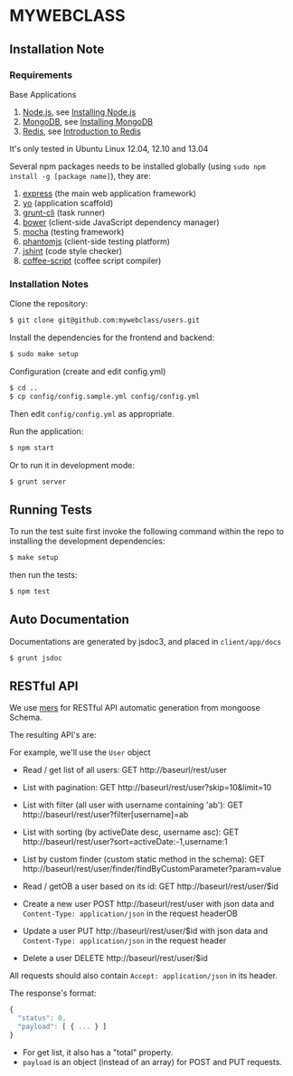 # MYWEBCLASS

## Installation Note

### Requirements

Base Applications

 1. [Node.js](http://nodejs.org), see [Installing Node.js](http://www.webizly.com/node/35)
 2. [MongoDB](http://www.mongodb.org), see [Installing MongoDB](http://www.webizly.com/node/31)
 3. [Redis](http://redis.io), see [Introduction to Redis](http://www.webizly.com/node/6)

It's only tested in Ubuntu Linux 12.04, 12.10 and 13.04

Several npm packages needs to be installed globally (using `sudo npm install -g [package name]`), they are:
 1. [express](https://github.com/visionmedia/express) (the main web application framework)
 2. [yo](https://github.com/yeoman/yo) (application scaffold)
 3. [grunt-cli](https://github.com/gruntjs/grunt-cli) (task runner)
 4. [bower](https://github.com/bower/bower) (client-side JavaScript dependency manager)
 5. [mocha](http://github.com/visionmedia/mocha) (testing framework)
 6. [phantomjs](https://github.com/Obvious/phantomjs) (client-side testing platform)
 7. [jshint](https://github.com/jshint/jshint) (code style checker)
 8. [coffee-script](https://github.com/jashkenas/coffee-script) (coffee script compiler)

### Installation Notes

Clone the repository:

```sh
$ git clone git@github.com:mywebclass/users.git
```

Install the dependencies for the frontend and backend:

```sh
$ sudo make setup
```
Configuration (create and edit config.yml)

```sh
$ cd ..
$ cp config/config.sample.yml config/config.yml
```

Then edit `config/config.yml` as appropriate.

Run the application:

```sh
$ npm start
```

Or to run it in development mode:
```sh
$ grunt server
```

## Running Tests

To run the test suite first invoke the following command within the repo to
installing the development dependencies:

```sh
$ make setup
```

then run the tests:

```sh
$ npm test
```

## Auto Documentation

Documentations are generated by jsdoc3, and placed in `client/app/docs`

```sh
$ grunt jsdoc
```

## RESTful API

We use [mers](https://github.com/jspears/mers) for RESTful API automatic generation from mongoose Schema.

The resulting API's are:

For example, we'll use the `User` object

  * Read / get list of all users:
    GET http://baseurl/rest/user

  * List with pagination:
    GET http://baseurl/rest/user?skip=10&limit=10

  * List with filter (all user with username containing 'ab'):
    GET http://baseurl/rest/user?filter[username]=ab

  * List with sorting (by activeDate desc, username asc):
    GET http://baseurl/rest/user?sort=activeDate:-1,username:1

  * List by custom finder (custom static method in the schema):
    GET http://baseurl/rest/user/finder/findByCustomParameter?param=value

  * Read / getOB a user based on its id:
    GET http://baseurl/rest/user/$id

  * Create a new user
    POST http://baseurl/rest/user with json data and `Content-Type: application/json` in the request headerOB

  * Update a user
    PUT http://baseurl/rest/user/$id with json data and `Content-Type: application/json` in the request header

  * Delete a user
    DELETE http://baseurl/rest/user/$id

All requests should also contain `Accept: application/json` in its header.

The response's format:
```javascript
{
  "status": 0,
  "payload": [ { ... } ]
}
```

  * For get list, it also has a "total" property.
  * `payload` is an object (instead of an array) for POST and PUT requests.
